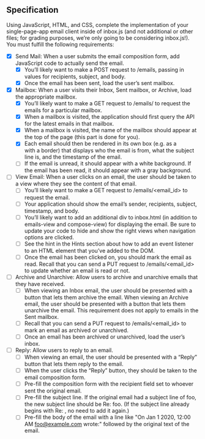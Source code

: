 ## Specification

Using JavaScript, HTML, and CSS, complete the implementation of your single-page-app email client inside of inbox.js (and not additional or other files; for grading purposes, we’re only going to be considering inbox.js!). You must fulfill the following requirements:

- [x] Send Mail: When a user submits the email composition form, add JavaScript code to actually send the email.
  - [x] You’ll likely want to make a POST request to /emails, passing in values for recipients, subject, and body.
  - [x] Once the email has been sent, load the user’s sent mailbox.
- [x] Mailbox: When a user visits their Inbox, Sent mailbox, or Archive, load the appropriate mailbox.
  - [x] You’ll likely want to make a GET request to /emails/<mailbox> to request the emails for a particular mailbox.
  - [x] When a mailbox is visited, the application should first query the API for the latest emails in that mailbox.
  - [x] When a mailbox is visited, the name of the mailbox should appear at the top of the page (this part is done for you).
  - [x] Each email should then be rendered in its own box (e.g. as a <div> with a border) that displays who the email is from, what the subject line is, and the timestamp of the email.
  - [ ] If the email is unread, it should appear with a white background. If the email has been read, it should appear with a gray background.
- [ ] View Email: When a user clicks on an email, the user should be taken to a view where they see the content of that email.
  - [ ] You’ll likely want to make a GET request to /emails/<email_id> to request the email.
  - [ ] Your application should show the email’s sender, recipients, subject, timestamp, and body.
  - [ ] You’ll likely want to add an additional div to inbox.html (in addition to emails-view and compose-view) for displaying the email. Be sure to update your code to hide and show the right views when navigation options are clicked.
  - [ ] See the hint in the Hints section about how to add an event listener to an HTML element that you’ve added to the DOM.
  - [ ] Once the email has been clicked on, you should mark the email as read. Recall that you can send a PUT request to /emails/<email_id> to update whether an email is read or not.
- [ ] Archive and Unarchive: Allow users to archive and unarchive emails that they have received.
  - [ ] When viewing an Inbox email, the user should be presented with a button that lets them archive the email. When viewing an Archive email, the user should be presented with a button that lets them unarchive the email. This requirement does not apply to emails in the Sent mailbox.
  - [ ] Recall that you can send a PUT request to /emails/<email_id> to mark an email as archived or unarchived.
  - [ ] Once an email has been archived or unarchived, load the user’s inbox.
- [ ] Reply: Allow users to reply to an email.
  - [ ] When viewing an email, the user should be presented with a “Reply” button that lets them reply to the email.
  - [ ] When the user clicks the “Reply” button, they should be taken to the email composition form.
  - [ ] Pre-fill the composition form with the recipient field set to whoever sent the original email.
  - [ ] Pre-fill the subject line. If the original email had a subject line of foo, the new subject line should be Re: foo. (If the subject line already begins with Re: , no need to add it again.)
  - [ ] Pre-fill the body of the email with a line like "On Jan 1 2020, 12:00 AM foo@example.com wrote:" followed by the original text of the email.
